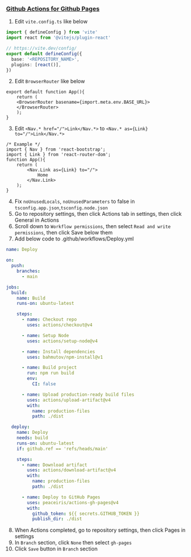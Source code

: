 ### [Github Actions for Github Pages](https://github.com/sitek94/vite-deploy-demo)
1. Edit `vite.config.ts` like below
```typescript
import { defineConfig } from 'vite'
import react from '@vitejs/plugin-react'

// https://vite.dev/config/
export default defineConfig({
  base: '<REPOSITORY_NAME>',
  plugins: [react()],
})
```
2. Edit `BrowserRouter` like below
```tsx
export default function App(){
    return (
    <BrowserRouter basename={import.meta.env.BASE_URL}>
    </BrowserRouter>
    );
}
```
3. Edit `<Nav.* href="/">Link</Nav.*>` to `<Nav.* as={Link} to="/">Link</Nav.*>`
```tsx
/* Example */
import { Nav } from 'react-bootstrap';
import { Link } from 'react-router-dom';
function App(){
    return (
        <Nav.Link as={Link} to="/">
            Home
        </Nav.Link>
    );
}
```
4. Fix `noUnusedLocals`, `noUnusedParameters` to false in `tsconfig.app.json`,`tsconfig.node.json`
5. Go to repository settings, then click Actions tab in settings, then click General in Actions
6. Scroll down to `Workflow permissions`, then select `Read and write permissions`, then click Save below them 
7. Add below code to .github/workflows/Deploy.yml
```yml
name: Deploy

on:
  push:
    branches:
      - main

jobs:
  build:
    name: Build
    runs-on: ubuntu-latest

    steps:
      - name: Checkout repo
        uses: actions/checkout@v4

      - name: Setup Node
        uses: actions/setup-node@v4

      - name: Install dependencies
        uses: bahmutov/npm-install@v1

      - name: Build project
        run: npm run build
        env:
          CI: false

      - name: Upload production-ready build files
        uses: actions/upload-artifact@v4
        with:
          name: production-files
          path: ./dist

  deploy:
    name: Deploy
    needs: build
    runs-on: ubuntu-latest
    if: github.ref == 'refs/heads/main'

    steps:
      - name: Download artifact
        uses: actions/download-artifact@v4
        with:
          name: production-files
          path: ./dist

      - name: Deploy to GitHub Pages
        uses: peaceiris/actions-gh-pages@v4
        with:
          github_token: ${{ secrets.GITHUB_TOKEN }}
          publish_dir: ./dist
```
8. When Actions completed, go to repository settings, then click Pages in settings
9. In `Branch` section, click `None` then select `gh-pages`
10. Click `Save` button in `Branch` section
